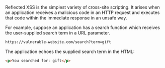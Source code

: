 Reflected XSS is the simplest variety of cross-site scripting. It arises when an application receives a malicious code in an HTTP request and executes that code within the immediate response in an unsafe way.

For example, suppose an application has a search function which receives the user-supplied search term in a URL parameter.
```txt
https://vulnerable-website.com/search?term=gift
```
The application echoes the supplied search term in the HTML:
```html
<p>You searched for: gift</p>
```

